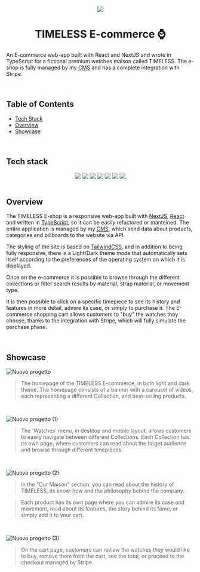 <div align="center">
  <img src="https://github.com/salvatorequagliariello/timeless-shop/assets/109867120/22591bad-c042-4436-8539-25ceae84b39c">
</div>
<h1 align="center">
  TIMELESS E-commerce ⌚
</h1>

An E-commerce web-app built with React and NextJS and wrote in TypeScript for a fictional premium watches maison called TIMELESS. The e-shop is fully managed by my [CMS](https://github.com/salvatorequagliariello/ecommerce-dashboard) and has a complete integration with Stripe.


<br>

## Table of Contents  
-  [Tech Stack](https://github.com/salvatorequagliariello/timeless-shop/blob/main/README.md#tech-stack)
-  [Overview](https://github.com/salvatorequagliariello/timeless-shop/blob/main/README.md#overview)
-  [Showcase](https://github.com/salvatorequagliariello/timeless-shop/blob/main/README.md#showcase)

<br>

## Tech stack
<div align="center"> 
  <img src="https://img.shields.io/badge/TypeScript-007ACC?style=for-the-badge&logo=typescript&logoColor=white">
  <img src="https://img.shields.io/badge/react-%2320232a.svg?style=for-the-badge&logo=react&logoColor=%2361DAFB)"> 
  <img src="https://img.shields.io/badge/Tailwind_CSS-38B2AC?style=for-the-badge&logo=tailwind-css&logoColor=white">
  <img src="https://img.shields.io/badge/Stripe-626CD9?style=for-the-badge&logo=Stripe&logoColor=white">
  <img src="https://img.shields.io/badge/next%20js-000000?style=for-the-badge&logo=nextdotjs&logoColor=white">
  <img src="https://img.shields.io/badge/Vercel-000000?style=for-the-badge&logo=vercel&logoColor=white">
  <img src="https://img.shields.io/badge/VSCode-0078D4?style=for-the-badge&logo=visual%20studio%20code&logoColor=white">
</div>
<br>

## Overview
The TIMELESS E-shop is a responsive web-app built with [NextJS](https://nextjs.org), [React](https://react.dev) and written in [TypeScript](https://www.typescriptlang.org/), so it can be easily refactored or manteined. The entire application is managed by my [CMS](https://github.com/salvatorequagliariello/ecommerce-dashboard), which send data about products, categories and billboards to the website via API.

The styling of the site is based on [TailwindCSS](https://tailwindcss.com/), and in addition to being fully responsive, there is a Light/Dark theme mode that automatically sets itself according to the preferences of the operating system on which it is displayed.

Once on the e-commerce it is possible to browse through the different collections or filter search results by material, strap material, or movement type.

It is then possible to click on a specific timepiece to see its history and features in more detail, admire its case, or simply to purchase it. The E-commerce shopping cart allows customers to "buy" the watches they choose, thanks to the integration with Stripe, which will fully simulate the purchase phase. 

<br>

## Showcase
![Nuovo progetto](https://github.com/salvatorequagliariello/timeless-shop/assets/109867120/f31cbccf-daf8-441e-99ce-e844319131fa)
> The homepage of the TIMELESS E-commerce, in both light and dark theme. The homepage consists of a banner with a carousel of videos, each representing a different Collection, and best-selling products. 

<br>

![Nuovo progetto (1)](https://github.com/salvatorequagliariello/timeless-shop/assets/109867120/93c8500a-6f51-450a-b135-c15ef2cead10)
> The 'Watches' menu, in desktop and mobile layout, allows customers to easily navigate between different Collections. Each Collection has its own page, where customers can read about the target audience and browse through different timepieces.  

<br>

![Nuovo progetto (2)](https://github.com/salvatorequagliariello/timeless-shop/assets/109867120/dd37910b-f3a1-4b2f-bc8f-dec67b961fe5)
> In the "Our Maison" section, you can read about the history of TIMELESS, its know-how and the philosophy behind the company.
 
> Each product has its own page where you can admire its case and movement, read about its features, the story behind its fame, or simply add it to your cart.

<br>

![Nuovo progetto (3)](https://github.com/salvatorequagliariello/timeless-shop/assets/109867120/defb53a6-61f5-4d43-8306-2a892cb791a8)
> On the cart page, customers can review the watches they would like to buy, remove them from the cart, see the total, or proceed to the checkout managed by Stripe.

<br>
